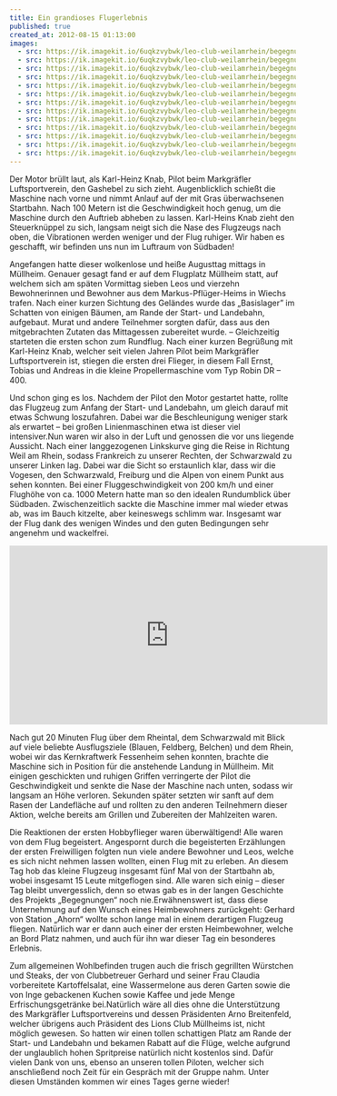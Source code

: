 ```yaml
---
title: Ein grandioses Flugerlebnis
published: true
created_at: 2012-08-15 01:13:00
images:
  - src: https://ik.imagekit.io/6uqkzvybwk/leo-club-weilamrhein/begegnungen/42-01.jpg
  - src: https://ik.imagekit.io/6uqkzvybwk/leo-club-weilamrhein/begegnungen/42-02.jpg
  - src: https://ik.imagekit.io/6uqkzvybwk/leo-club-weilamrhein/begegnungen/42-03.jpg
  - src: https://ik.imagekit.io/6uqkzvybwk/leo-club-weilamrhein/begegnungen/42-04.jpg
  - src: https://ik.imagekit.io/6uqkzvybwk/leo-club-weilamrhein/begegnungen/42-05.jpg
  - src: https://ik.imagekit.io/6uqkzvybwk/leo-club-weilamrhein/begegnungen/42-06.jpg
  - src: https://ik.imagekit.io/6uqkzvybwk/leo-club-weilamrhein/begegnungen/42-07.jpg
  - src: https://ik.imagekit.io/6uqkzvybwk/leo-club-weilamrhein/begegnungen/42-08.jpg
  - src: https://ik.imagekit.io/6uqkzvybwk/leo-club-weilamrhein/begegnungen/42-09.jpg
  - src: https://ik.imagekit.io/6uqkzvybwk/leo-club-weilamrhein/begegnungen/42-10.jpg
  - src: https://ik.imagekit.io/6uqkzvybwk/leo-club-weilamrhein/begegnungen/42-11.jpg
  - src: https://ik.imagekit.io/6uqkzvybwk/leo-club-weilamrhein/begegnungen/42-12.jpg
  - src: https://ik.imagekit.io/6uqkzvybwk/leo-club-weilamrhein/begegnungen/43-01.jpg
---
```


Der Motor brüllt laut, als Karl-Heinz Knab, Pilot beim Markgräfler Luftsportverein, den Gashebel zu sich zieht. Augenblicklich schießt die Maschine nach vorne und nimmt Anlauf auf der mit Gras überwachsenen Startbahn. Nach 100 Metern ist die Geschwindigkeit hoch genug, um die Maschine durch den Auftrieb abheben zu lassen. Karl-Heins Knab zieht den Steuerknüppel zu sich, langsam neigt sich die Nase des Flugzeugs nach oben, die Vibrationen werden weniger und der Flug ruhiger. Wir haben es geschafft, wir befinden uns nun im Luftraum von Südbaden!

Angefangen hatte dieser wolkenlose und heiße Augusttag mittags in Müllheim. Genauer gesagt fand er auf dem Flugplatz Müllheim statt, auf welchem sich am späten Vormittag sieben Leos und vierzehn Bewohnerinnen und Bewohner aus dem Markus-Pflüger-Heims in Wiechs trafen. Nach einer kurzen Sichtung des Geländes wurde das „Basislager” im Schatten von einigen Bäumen, am Rande der Start- und Landebahn, aufgebaut. Murat und andere Teilnehmer sorgten dafür, dass aus den mitgebrachten Zutaten das Mittagessen zubereitet wurde. – Gleichzeitig starteten die ersten schon zum Rundflug. Nach einer kurzen Begrüßung mit Karl-Heinz Knab, welcher seit vielen Jahren Pilot beim Markgräfler Luftsportverein ist, stiegen die ersten drei Flieger, in diesem Fall Ernst, Tobias und Andreas in die kleine Propellermaschine vom Typ Robin DR – 400.

Und schon ging es los. Nachdem der Pilot den Motor gestartet hatte, rollte das Flugzeug zum Anfang der Start- und Landebahn, um gleich darauf mit etwas Schwung loszufahren. Dabei war die Beschleunigung weniger stark als erwartet – bei großen Linienmaschinen etwa ist dieser viel intensiver.Nun waren wir also in der Luft und genossen die vor uns liegende Aussicht. Nach einer langgezogenen Linkskurve ging die Reise in Richtung Weil am Rhein, sodass Frankreich zu unserer Rechten, der Schwarzwald zu unserer Linken lag. Dabei war die Sicht so erstaunlich klar, dass wir die Vogesen, den Schwarzwald, Freiburg und die Alpen von einem Punkt aus sehen konnten. Bei einer Fluggeschwindigkeit von 200 km/h und einer Flughöhe von ca. 1000 Metern hatte man so den idealen Rundumblick über Südbaden. Zwischenzeitlich sackte die Maschine immer mal wieder etwas ab, was im Bauch kitzelte, aber keineswegs schlimm war. Insgesamt war der Flug dank des wenigen Windes und den guten Bedingungen sehr angenehm und wackelfrei.

<iframe
  width="560"
  height="315"
  src="https://www.youtube-nocookie.com/embed/W-aydfZntkY"
  title="Video zum Flugerlebnis"
  frameborder="0"
  allow="accelerometer; autoplay; clipboard-write; encrypted-media; gyroscope; picture-in-picture"
  allowfullscreen
></iframe>

Nach gut 20 Minuten Flug über dem Rheintal, dem Schwarzwald mit Blick auf viele beliebte Ausflugsziele (Blauen, Feldberg, Belchen) und dem Rhein, wobei wir das Kernkraftwerk Fessenheim sehen konnten, brachte die Maschine sich in Position für die anstehende Landung in Müllheim. Mit einigen geschickten und ruhigen Griffen verringerte der Pilot die Geschwindigkeit und senkte die Nase der Maschine nach unten, sodass wir langsam an Höhe verloren. Sekunden später setzten wir sanft auf dem Rasen der Landefläche auf und rollten zu den anderen Teilnehmern dieser Aktion, welche bereits am Grillen und Zubereiten der Mahlzeiten waren.

Die Reaktionen der ersten Hobbyflieger waren überwältigend! Alle waren von dem Flug begeistert. Angespornt durch die begeisterten Erzählungen der ersten Freiwilligen folgten nun viele andere Bewohner und Leos, welche es sich nicht nehmen lassen wollten, einen Flug mit zu erleben. An diesem Tag hob das kleine Flugzeug insgesamt fünf Mal von der Startbahn ab, wobei insgesamt 15 Leute mitgeflogen sind. Alle waren sich einig – dieser Tag bleibt unvergesslich, denn so etwas gab es in der langen Geschichte des Projekts „Begegnungen“ noch nie.Erwähnenswert ist, dass diese Unternehmung auf den Wunsch eines Heimbewohners zurückgeht: Gerhard von Station „Ahorn“ wollte schon lange mal in einem derartigen Flugzeug fliegen. Natürlich war er dann auch einer der ersten Heimbewohner, welche an Bord Platz nahmen, und auch für ihn war dieser Tag ein besonderes Erlebnis.

Zum allgemeinen Wohlbefinden trugen auch die frisch gegrillten Würstchen und Steaks, der von Clubbetreuer Gerhard und seiner Frau Claudia vorbereitete Kartoffelsalat, eine Wassermelone aus deren Garten sowie die von Inge gebackenen Kuchen sowie Kaffee und jede Menge Erfrischungsgetränke bei.Natürlich wäre all dies ohne die Unterstützung des Markgräfler Luftsportvereins und dessen Präsidenten Arno Breitenfeld, welcher übrigens auch Präsident des Lions Club Müllheims ist, nicht möglich gewesen. So hatten wir einen tollen schattigen Platz am Rande der Start- und Landebahn und bekamen Rabatt auf die Flüge, welche aufgrund der unglaublich hohen Spritpreise natürlich nicht kostenlos sind. Dafür vielen Dank von uns, ebenso an unseren tollen Piloten, welcher sich anschließend noch Zeit für ein Gespräch mit der Gruppe nahm. Unter diesen Umständen kommen wir eines Tages gerne wieder!
